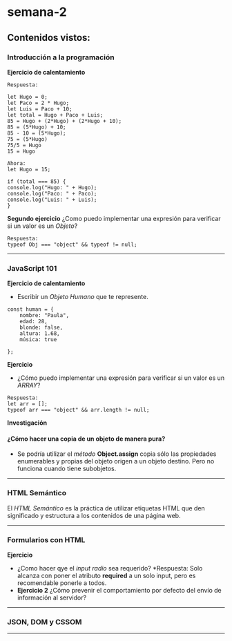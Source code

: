 # semana-2

## Contenidos vistos:
### Introducción a la programación
**Ejercicio de calentamiento**
~~~
Respuesta:

let Hugo = 0;
let Paco = 2 * Hugo;
let Luis = Paco + 10;
let total = Hugo + Paco + Luis;
85 = Hugo + (2*Hugo) + (2*Hugo + 10);
85 = (5*Hugo) + 10;
85 - 10 = (5*Hugo);
75 = (5*Hugo)
75/5 = Hugo
15 = Hugo

Ahora: 
let Hugo = 15;

if (total === 85) {
console.log("Hugo: " + Hugo);
console.log("Paco: " + Paco);
console.log("Luis: " + Luis);
}
~~~
**Segundo ejercicio**
¿Como puedo implementar una expresión para verificar si un valor es un *Objeto*?
~~~
Respuesta:
typeof Obj === "object" && typeof != null;
~~~
---
### JavaScript 101
**Ejercicio de calentamiento**
- Escribir un *Objeto Humano* que te represente.
~~~
const human = {
    nombre: "Paula",
    edad: 28,
    blonde: false,
    altura: 1.68,
    música: true

};
~~~
**Ejercicio**
- ¿Cómo puedo implementar una expresión para verificar si un valor es un *ARRAY*?
~~~
Respuesta:
let arr = [];
typeof arr === "object" && arr.length != null;
~~~
**Investigación**
#### ¿Cómo hacer una copia de un objeto de manera pura?
- Se podría utilizar el *método* **Object.assign** copia sólo las propiedades enumerables y propias del objeto origen a un objeto destino. Pero no funciona cuando tiene subobjetos.


---
### HTML Semántico
El *HTML Semántico* es la práctica de utilizar etiquetas HTML que den significado y estructura a los contenidos de una página web.

---
### Formularios con HTML
**Ejercicio**
- ¿Como hacer qye el *input radio* sea requerido? 
*Respuesta: Solo alcanza con poner el atributo **required** a un solo input, pero es recomendable ponerle a todos.
- **Ejercicio 2**
 ¿Cómo prevenir el comportamiento por defecto del envío de información al servidor?
---
### JSON, DOM y CSSOM

---
